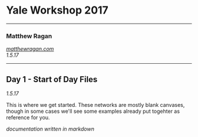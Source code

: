 # Yale Workshop 2017 #
---

### Matthew Ragan ###
_[matthewragan.com](http://matthewragan.com)_  
_1.5.17_

---
## Day 1 - Start of Day Files ##
_1.5.17_

This is where we get started. These networks are mostly blank canvases, though in some cases we'll see some examples already put togehter as reference for you. 

_documentation written in markdown_